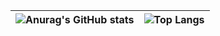 | ![Anurag's GitHub stats](https://github-readme-stats.vercel.app/api?username=undertry&show_icons=true&theme=github_dark_dimmed) | ![Top Langs](https://github-readme-stats.vercel.app/api/top-langs/?username=undertry&layout=compact&theme=github_dark_dimmed&langs_count=6)
|-|-|


